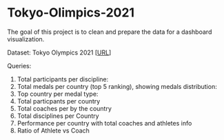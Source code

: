 # Tokyo-Olimpics-2021

The goal of this project is to clean and prepare the data for a dashboard visualization.

Dataset: Tokyo Olympics 2021  [[URL](https://www.kaggle.com/arjunprasadsarkhel/2021-olympics-in-tokyo)]

Queries:
1. Total participants per discipline:
2. Total medals per country (top 5 ranking), showing medals distribution:
3. Top country per medal type:
4. Total particpants per country
5. Total coaches per by the country
6. Total disciplines per Country
7. Performance per country with total coaches and athletes info
8. Ratio of Athlete vs Coach
